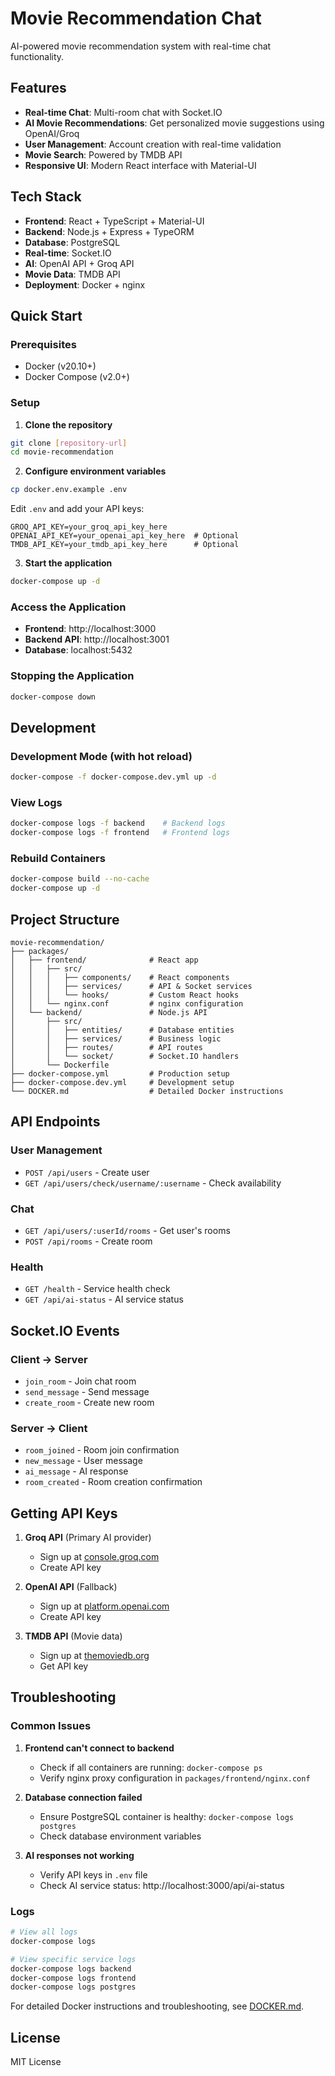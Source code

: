 # Movie Recommendation Chat

AI-powered movie recommendation system with real-time chat functionality.

## Features

- **Real-time Chat**: Multi-room chat with Socket.IO
- **AI Movie Recommendations**: Get personalized movie suggestions using OpenAI/Groq
- **User Management**: Account creation with real-time validation
- **Movie Search**: Powered by TMDB API
- **Responsive UI**: Modern React interface with Material-UI

## Tech Stack

- **Frontend**: React + TypeScript + Material-UI
- **Backend**: Node.js + Express + TypeORM
- **Database**: PostgreSQL
- **Real-time**: Socket.IO
- **AI**: OpenAI API + Groq API
- **Movie Data**: TMDB API
- **Deployment**: Docker + nginx

## Quick Start

### Prerequisites
- Docker (v20.10+)
- Docker Compose (v2.0+)

### Setup

1. **Clone the repository**
```bash
git clone [repository-url]
cd movie-recommendation
```

2. **Configure environment variables**
```bash
cp docker.env.example .env
```
Edit `.env` and add your API keys:
```env
GROQ_API_KEY=your_groq_api_key_here
OPENAI_API_KEY=your_openai_api_key_here  # Optional
TMDB_API_KEY=your_tmdb_api_key_here      # Optional
```

3. **Start the application**
```bash
docker-compose up -d
```

### Access the Application

- **Frontend**: http://localhost:3000
- **Backend API**: http://localhost:3001
- **Database**: localhost:5432

### Stopping the Application
```bash
docker-compose down
```

## Development

### Development Mode (with hot reload)
```bash
docker-compose -f docker-compose.dev.yml up -d
```

### View Logs
```bash
docker-compose logs -f backend    # Backend logs
docker-compose logs -f frontend   # Frontend logs
```

### Rebuild Containers
```bash
docker-compose build --no-cache
docker-compose up -d
```

## Project Structure

```
movie-recommendation/
├── packages/
│   ├── frontend/              # React app
│   │   ├── src/
│   │   │   ├── components/    # React components
│   │   │   ├── services/      # API & Socket services
│   │   │   └── hooks/         # Custom React hooks
│   │   └── nginx.conf         # nginx configuration
│   └── backend/               # Node.js API
│       ├── src/
│       │   ├── entities/      # Database entities
│       │   ├── services/      # Business logic
│       │   ├── routes/        # API routes
│       │   └── socket/        # Socket.IO handlers
│       └── Dockerfile
├── docker-compose.yml         # Production setup
├── docker-compose.dev.yml     # Development setup
└── DOCKER.md                  # Detailed Docker instructions
```

## API Endpoints

### User Management
- `POST /api/users` - Create user
- `GET /api/users/check/username/:username` - Check availability

### Chat
- `GET /api/users/:userId/rooms` - Get user's rooms
- `POST /api/rooms` - Create room

### Health
- `GET /health` - Service health check
- `GET /api/ai-status` - AI service status

## Socket.IO Events

### Client → Server
- `join_room` - Join chat room
- `send_message` - Send message
- `create_room` - Create new room

### Server → Client
- `room_joined` - Room join confirmation
- `new_message` - User message
- `ai_message` - AI response
- `room_created` - Room creation confirmation

## Getting API Keys

1. **Groq API** (Primary AI provider)
   - Sign up at [console.groq.com](https://console.groq.com)
   - Create API key

2. **OpenAI API** (Fallback)
   - Sign up at [platform.openai.com](https://platform.openai.com)
   - Create API key

3. **TMDB API** (Movie data)
   - Sign up at [themoviedb.org](https://www.themoviedb.org/settings/api)
   - Get API key

## Troubleshooting

### Common Issues

1. **Frontend can't connect to backend**
   - Check if all containers are running: `docker-compose ps`
   - Verify nginx proxy configuration in `packages/frontend/nginx.conf`

2. **Database connection failed**
   - Ensure PostgreSQL container is healthy: `docker-compose logs postgres`
   - Check database environment variables

3. **AI responses not working**
   - Verify API keys in `.env` file
   - Check AI service status: http://localhost:3000/api/ai-status

### Logs
```bash
# View all logs
docker-compose logs

# View specific service logs
docker-compose logs backend
docker-compose logs frontend
docker-compose logs postgres
```

For detailed Docker instructions and troubleshooting, see [DOCKER.md](DOCKER.md).

## License

MIT License 